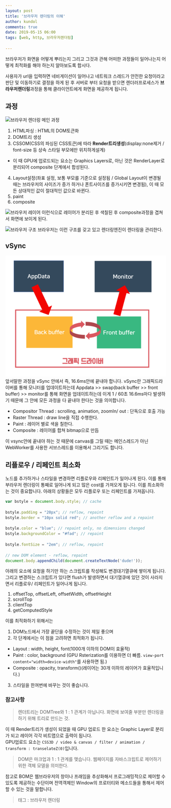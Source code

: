 ```yaml
---
layout: post
title: '브라우저 렌더링의 이해'
author: kundol
comments: true
date: 2019-05-15 06:00
tags: [web, http, 브라우저렌더링]

---   
```

브라우저가 화면을 어떻게 뿌리는지 그리고 그것과 관해 어떠한 과정들이 일어나는지 어떻게 최적화를 해야 하는지 알아보도록 합시다.

사용자가 url을 입력하면 네비게이션이 일어나고 네트워크 스레드가 안전한 요청이라고 판단 및 이동하기로 결정을 하게 된 후 서버로 부터 요청을 받으면 렌더러프로세스가 **브라우저렌더링**과정을 통해 클라이언트에게 화면을 제공하게 됩니다. 
## 과정
![브라우저 렌더링 메인 과정](https://raw.githubusercontent.com/wnghdcjfe/happyKundol/master/prepare/img/1.png)   
1. HTML파싱 : HTML의 DOM토큰화
2. DOM트리 생성
3. CSSOM(CSS의 파싱된 CSS토큰)에 따라 **Render트리생성**(display:none제거 / font-size 등 상속 스타일 부모에만 위치하게설계)
 - 이 때 GPU에 업로드되는 요소는 Graphics Layers로, 아닌 것은 RenderLayer로 분리되어 composite 단계에서 합성된다. 
4. Layout설정(좌표 설정, 보통 부모를 기준으로 설정됨 / Global Layout이 변경될 때는 브라우저의 사이즈가 증가 하거나 폰트사이즈를 증가시키면 변경됨), 이 때 모든 상대적인 값이 절대적인 값으로 바뀐다.
5. paint
6. composite 


![브라우저 레이어](https://d2.naver.com/content/images/2015/08/helloworld-201508------------------------.png)
이런식으로 레이어가 분리된 후 색칠된 후 composite과정을 겹쳐서 화면에 보이게 된다.


![브라우저 구조](https://yilpe93.github.io/images/browser/browser_02.png)
브라우저는 이런 구조를 갖고 있고 렌더링엔진이 렌더링을 관리한다.


## vSync
![vSync](/img/20190515_vSync.png) 
앞서말한 과정을 vSync 안에서 즉, 16.6ms안에 끝내야 합니다. 
vSync란 그래픽드라이버를 통해 모니터를 업데이트하는데 Appdata >> swap(back buffer >> front buffer) >> monitor를 통해 화면을 업데이트하는데 이게  1 / 60초  16.6ms마다 발생하기 때문에 그 안에 모든 과정을 다 끝내야 한다는 것을 의미합니다.
 
 - Compositor Thread : scrolling, animation, zoomIn/ out : 단독으로 호출 가능
 - Raster Thread : draw line을 직접 수행한다. 
 - Paint : 레이어 별로 색을 칠한다. 
 - Composite : 레이어를 합쳐 bitmap으로 만듬

이 vsync안에 끝내야 하는 것 때문에 canvas를 그릴 때는 메인스레드가 아닌 WebWorker를 사용한 서브스레드를 이용해서 그리기도 합니다.
## 리플로우 / 리페인트 최소화
노드를 추가하거나 스타일을 변경하면 리플로우와 리페인트가 일어나게 된다. 이를 통해 부라우저 렌더링이 통째로 일어나게 되고 많은 cost를 가져오게 됩니다. 
이를 최소화하는 것이 중요합니다. 아래의 상황들은 모두 리플로우 또는 리페인트를 가져옵니다.
```js
var bstyle = document.body.style; // cache
 
bstyle.padding = "20px"; // reflow, repaint
bstyle.border = "10px solid red"; // another reflow and a repaint
 
bstyle.color = "blue"; // repaint only, no dimensions changed
bstyle.backgroundColor = "#fad"; // repaint
 
bstyle.fontSize = "2em"; // reflow, repaint
 
// new DOM element - reflow, repaint
document.body.appendChild(document.createTextNode('dude!'));
```
아래의 요소에 요청을 하기만 하는 스크립트를 작성해도 변경대기열큐에 쌓이게 됩니다. 그리고 변경하는 스크립트가 있다면 flush가 발생하면서 대기열큐에 있던 것이 사라지면서 리플로우/ 리페인트가 일어나게 됩니다. 
1. offsetTop, offsetLeft, offsetWidth, offsetHeight
2. scrollTop 
3. clientTop 
4. getComputedStyle

이를 최적화하기 위해서는
1. DOM노드에서 가장 끝단을 수정하는 것이 제일 좋으며 
2. 각 단계에서는 이 점을 고려하면 최적화가 됩니다. 
 - Layout : width, height, font(1000개 이하의 DOM이 효율적)
 - Paint : color, background (GPU Rsterization를 이용하면 더 빠름. `view-port content="width=device-width"`를 사용하면 됨.)
 - Composite : opacity, transform()(레이어는 30개 이하의 레이어가 효율적입니다.)  
3. 스타일을 한꺼번에 바꾸는 것이 좋습니다. 

### 참고사항

 > 렌더트리는 DOMTree와 1 : 1 관계가 아닙니다. 화면에 보여줄 부분만 렌더링을 하기 위해 트리로 만드는 것. 

이 때 Render트리가 생성이 되었을 때 GPU 업로드 한 요소는 Graphic Layer로 분리가 되고 레이어 각각 비트맵으로 출력이 됩니다.  
GPU업로드 요소는 `CSS3D / video & canvas / filter / animation / transform : transelateZ(0)`입니다.

 > DOM은 마크업과 1 : 1 관계를 맺습니다. 웹페이지를 자바스크립트로 제어하기 위한 객체 모델을 의미한다.

참고로 BOM은 웹브라우저의 창이나 프래임을 추상화해서 프로그래밍적으로 제어할 수 있도록 제공하는 수단이며 전역객체인 Window의 프로터티와 메소드들을 통해서 제어할 수 있는 것을 말합니다.

  > 태그 : 브라우저 렌더링